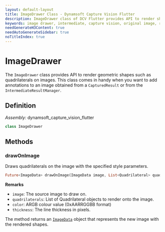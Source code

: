 ```yaml
---
layout: default-layout
title: ImageDrawer Class - Dynamsoft Capture Vision Flutter
description: ImageDrawer class of DCV Flutter provides API to render shapes on images.
keywords: image drawer, intermediate, capture vision, original image, result, draw
needGenerateH3Content: true
needAutoGenerateSidebar: true
noTitleIndex: true
---
```


# ImageDrawer

The `ImageDrawer` class provides API to render geometric shapes such as quadrilaterals on images. This class comes in handy when you want to add annotations to an image obtained from a `CapturedResult` or from the `IntermediateResultManager`.

## Definition

*Assembly:* dynamsoft_capture_vision_flutter

```dart
class ImageDrawer
```

## Methods

### drawOnImage

Draws quadrilaterals on the image with the specified style parameters.

```dart
Future<ImageData> drawOnImage(ImageData image, List<Quadrilateral> quadrilaterals, int color, int thickness) async
```

**Remarks**

- `image`: The source image to draw on.
- `quadrilaterals`: List of Quadrilateral objects to render onto the image.
- `color`: ARGB colour value (0xAARRGGBB format)
- `thickness`: The line thickness in pixels.

The method returns an [`ImageData`](image-data.md) object that represents the new image with the rendered shapes.
